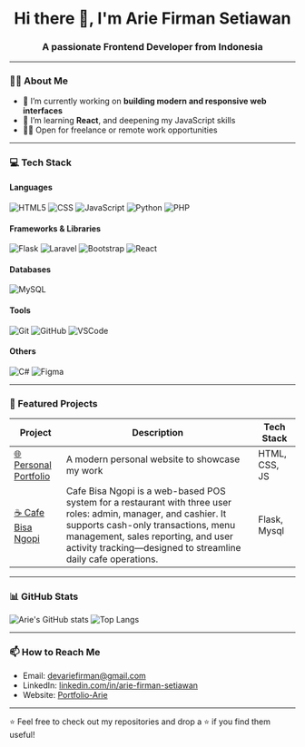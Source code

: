 <h1 align="center">Hi there 👋, I'm Arie Firman Setiawan</h1>
<h3 align="center">A passionate Frontend Developer from Indonesia</h3>

---

### 🧑‍💻 About Me

- 🔭 I’m currently working on **building modern and responsive web interfaces**
- 🌱 I’m learning **React**, and deepening my JavaScript skills
- 👨‍💼 Open for freelance or remote work opportunities

---

### 💻 Tech Stack

#### Languages  
![HTML5](https://img.shields.io/badge/html5-%23E34F26.svg?&style=flat&logo=html5&logoColor=white)
![CSS](https://img.shields.io/badge/CSS-639?logo=css&logoColor=fff)
![JavaScript](https://img.shields.io/badge/javascript-%23323330.svg?&style=flat&logo=javascript&logoColor=%23F7DF1E)
![Python](https://img.shields.io/badge/python-%233776AB.svg?&style=flat&logo=python&logoColor=white)
![PHP](https://img.shields.io/badge/php-%23777BB4.svg?&style=flat&logo=php&logoColor=white)

#### Frameworks & Libraries  
![Flask](https://img.shields.io/badge/flask-%23000.svg?style=flat&logo=flask&logoColor=white)
![Laravel](https://img.shields.io/badge/laravel-%23FF2D20.svg?&style=flat&logo=laravel&logoColor=white)
![Bootstrap](https://img.shields.io/badge/bootstrap-%23563D7C.svg?style=flat&logo=bootstrap&logoColor=white)
![React](https://img.shields.io/badge/react-%2320232a.svg?&style=flat&logo=react&logoColor=%2361DAFB)

#### Databases
![MySQL](https://img.shields.io/badge/MySQL-4479A1?logo=mysql&logoColor=fff)
	
#### Tools  
![Git](https://img.shields.io/badge/git-%23F05033.svg?&style=flat&logo=git&logoColor=white)
![GitHub](https://img.shields.io/badge/github-%23121011.svg?&style=flat&logo=github&logoColor=white)
![VSCode](https://img.shields.io/badge/vscode-%23007ACC.svg?&style=flat&logo=visual-studio-code&logoColor=white)

#### Others
![C#](https://custom-icon-badges.demolab.com/badge/C%23-%23239120.svg?logo=cshrp&logoColor=white)
![Figma](https://img.shields.io/badge/Figma-F24E1E?logo=figma&logoColor=white)

---

### 🚀 Featured Projects

| Project | Description | Tech Stack |
|--------|-------------|------------|
| [🌐 Personal Portfolio](https://ariefirmanset.github.io/Portfolio-Arie/) | A modern personal website to showcase my work | HTML, CSS, JS |
| [☕ Cafe Bisa Ngopi](https://github.com/ariefirmanset/Restaurant) | Cafe Bisa Ngopi is a web-based POS system for a restaurant with three user roles: admin, manager, and cashier. It supports cash-only transactions, menu management, sales reporting, and user activity tracking—designed to streamline daily cafe operations. | Flask, Mysql  |

---

### 📊 GitHub Stats

![Arie's GitHub stats](https://github-readme-stats.vercel.app/api?username=ariefirmanset&show_icons=true&theme=radical)
![Top Langs](https://github-readme-stats.vercel.app/api/top-langs/?username=ariefirmanset&layout=compact&theme=radical)

---

### 📫 How to Reach Me

- Email: devariefirman@gmail.com  
- LinkedIn: [linkedin.com/in/arie-firman-setiawan](https://www.linkedin.com/in/arie-firman-setiawan/)  
- Website: [Portfolio-Arie](https://ariefirmanset.github.io/Portfolio-Arie/)

---

⭐ Feel free to check out my repositories and drop a ⭐ if you find them useful!

